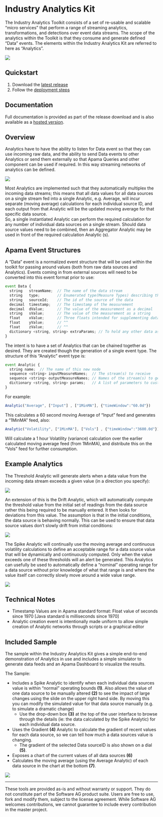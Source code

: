 # Industry Analytics Kit

The Industry Analytics Toolkit consists of a set of re-usable and scalable “micro services” 
that perform a range of streaming analytics, transformations, and detections over event data streams. 
The scope of the analytics within the Toolkit is that they consume and generate defined “Data” events. 
The elements within the Industry Analytics Kit are referred to here as “Analytics”.

<img src="https://user-images.githubusercontent.com/38696279/57368683-a71f1f80-7183-11e9-8300-ab8f8addae40.png"/>

## Quickstart

1. Download the [latest release](https://github.com/softwareag/apama-industry-analytics-kit/releases)
2. Follow the [deployment steps](https://softwareag.github.io/apama-industry-analytics-kit/Industry%20Analytics%20Kit%20Deployment.html)

## Documentation

Full documentation is provided as part of the release download and is also available as a [hosted version](https://softwareag.github.io/apama-industry-analytics-kit/).

## Overview

Analytics have to have the ability to listen for Data event so that they can use incoming raw data, 
and the ability to send Data events to other Analytics or send them externally so that Apama Queries
and other component can be used if required. In this way streaming networks of analytics can be defined.

<img src="https://user-images.githubusercontent.com/38696279/57368756-d46bcd80-7183-11e9-9b27-c2fd5367da4b.png"/>

Most Analytics are implemented such that they automatically multiplex the incoming data streams; 
this means that all data values for all data sources on a single stream fed into a single Analytic, 
e.g. Average, will incur separate (moving average) calculations for each individual source ID, 
and each output from that Analytic will be the updated moving average for that specific data source.  
So, a single instantiated Analytic can perform the required calculation for any number of individual data sources on a single stream. 
Should data source values need to be combined, then an Aggregator Analytic may be used in front of the required calculation Analytic (s).

## Apama Event Structures

A “Data” event is a normalized event structure that will be used within the toolkit for passing around values 
(both from raw data sources and Analytics). Events coming in from external sources will need to be converted 
into this event format prior to use:

```javascript
event Data {
  string   streamName;  // The name of the data stream
  string   type;        // Enumerated type(Measure Types) describing this event as ANOMALY, COMPUTED or RAW
  string   sourceId;    // The id of the source of the data
  decimal  timestamp;   // The timestamp of the measurement
  decimal  dValue;      // The value of the measurement as a decimal
  string   sValue;      // The value of the measurement as a string
  float    xValue;      // Three floats intended for supplementing data in dValue or sValue (such as a location)
  float    yValue;      // ^^
  float    zValue;      // ^^ 
  dictionary <string, string> extraParams; // To hold any other data associated with the measurement
}
```
The intent is to have a set of Analytics that can be chained together as desired. They are created though the generation of a single event type. 
The structure of this “Analytic” event type is:

```javascript
event Analytic {
  string name;  // The name of this new node
  sequence <string> inputMeasureNames;  // The stream(s) to receive
  sequence <string> outputMeasureNames; // Names of the stream(s) to generate
  dictionary <string, string> params;   // A list of parameters to customize this instance
}
```

For example:
```javascript
Analytic("Average", ["Input"] , ["1MinMA"], {"timeWindow":"60.0d"})
```

This calculates a 60 second moving Average of “Input” feed and generates a “1MinMA” feed, also:
```javascript
Analytic("Volatility", ["1MinMA"], ["Vols"] , {"timeWindow":"3600.0d"})
```
Will calculate a 1 hour Volatility (variance) calculation over the earlier calculated moving average feed (from 1MinMA), 
and distribute this on the “Vols” feed for further consumption.

## Example Analytics
The Threshold Analytic will generate alerts when a data value from the incoming data stream exceeds a given value 
(in a direction you specify):

<img src="https://user-images.githubusercontent.com/38696279/57369135-c79ba980-7184-11e9-8c22-051703f89708.png"/>

An extension of this is the Drift Analytic, which will automatically compute the threshold value from the initial set 
of readings from the data source rather this being required to be manually entered. It then looks for deviations from this value. 
The assumption is that in the initial conditions, the data source is behaving normally.
This can be used to ensure that data source values don’t slowly drift from initial conditions:

<img src="https://user-images.githubusercontent.com/38696279/57369194-e601a500-7184-11e9-9dfd-9b6c7817d59c.png"/>

The Spike Analytic will continually use the moving average and continuous volatility calculations to define an acceptable
range for a data source value that will be dynamically and continuously computed. Only when the value exceeds one of 
these thresholds will an alert be generated. This Analytics can usefully be used to automatically define a “nominal” 
operating range for a data source without prior knowledge of what that range is and where the value itself can correctly 
slowly move around a wide value range.

<img src="https://user-images.githubusercontent.com/38696279/57369232-fb76cf00-7184-11e9-9522-6ba0d0f79e47.png"/>

## Technical Notes
* Timestamp Values are in Apama standard format: Float value of seconds since 1970 [Java standard is milliseconds since 1970]
* Analytic creation event is intentionally made uniform to allow simple creation of Analytic networks through scripts or a graphical editor

## Included Sample
The sample within the Industry Analytics Kit gives a simple end-to-end demonstration of Analytics in use and includes a simple simulator to generate data feeds and an Apama Dashboard to visualize the results. 

The Sample:
*	Includes a Spike Analytic to identify when each individual data sources value is within “normal” operating bounds **(1)**. 
Also allows the value of one data source to be manually altered **(2)** to see the impact of large changes using the slide 
on the upper right hand side. By moving this you can modify the simulated value for that data source manually 
(e.g. to simulate a dramatic change)
    - Use the drop-down box **(3)** at the top of the user interface to browse through the details 
    (ie: the data calculated by the Spike Analytic) for each individual data source.
*	Uses the Gradient **(4)** Analytic to calculate the gradient of recent values for each data source, 
so we can tell how much a data sources value is changing.
    - The gradient of the selected Data sourceID is also shown on a dial **(5)**.
*	Exposes a chart of the current values of all data sources **(6)**
*	Calculates the moving average (using the Average Analytic) of each data source in the chart at the bottom **(7)**.

<img src="https://user-images.githubusercontent.com/38696279/57369895-ad62cb00-7186-11e9-8698-c7263ed127f8.png"/>

------------------------------

These tools are provided as-is and without warranty or support. They do not constitute part of the Software AG product suite. Users are free to use, fork and modify them, subject to the license agreement. While Software AG welcomes contributions, we cannot guarantee to include every contribution in the master project.
